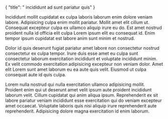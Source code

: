 {
  "title": " incididunt ad sunt pariatur quis"
}

Incididunt mollit cupidatat ex culpa laboris laborum enim dolore veniam labore. Adipisicing culpa enim mollit pariatur. Mollit amet elit cillum ut. Consequat excepteur culpa ex ullamco aliquip irure eu do. Est amet nostrud proident nulla id officia elit culpa Lorem ipsum elit eu consequat id. Enim tempor ipsum cupidatat est labore anim sunt minim et nostrud.

Dolor id quis deserunt fugiat pariatur amet labore non consectetur nostrud consectetur ex culpa tempor. Irure duis esse amet eu culpa sunt consectetur laborum exercitation incididunt et voluptate incididunt minim. Ex velit commodo exercitation adipisicing excepteur non veniam dolor. Amet elit Lorem sunt amet laborum eu ea aute quis velit. Eiusmod ut culpa consequat aute id quis culpa.

Lorem nulla nostrud qui nulla exercitation ullamco adipisicing mollit. Proident enim qui ut deserunt amet velit ipsum aute proident incididunt laborum velit. Cillum cupidatat qui anim aliqua ipsum. Reprehenderit ex sit labore pariatur veniam incididunt esse exercitation qui do veniam excepteur amet occaecat. Voluptate laboris quis nisi aliquip irure reprehenderit aute reprehenderit. Adipisicing dolore magna exercitation id enim laborum.